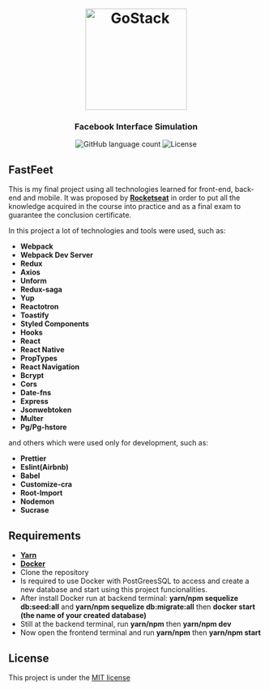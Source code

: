 <h1 align="center">
    <img alt="GoStack" src="https://rocketseat-cdn.s3-sa-east-1.amazonaws.com/bootcamp-header.png" width="200px" />
</h1>

<h3 align="center">
  Facebook Interface Simulation
</h3>

<p align="center">
  <img alt="GitHub language count" src="https://img.shields.io/github/languages/count/rocketseat/bootcamp-gostack-desafio-01?color=%2304D361">

  <img alt="License" src="https://img.shields.io/badge/license-MIT-%2304D361">

</p>

## FastFeet  

This is my final project using all technologies learned for front-end, back-end and mobile. It was proposed by [**Rocketseat**](https://rocketseat.com.br/)  in order to put all the knowledge acquired in the course into practice and as a final exam to guarantee the conclusion certificate.

In this project a lot of technologies and tools were used, such as: 
- **Webpack**
- **Webpack Dev Server**
- **Redux**
- **Axios**
- **Unform**
- **Redux-saga**
- **Yup**
- **Reactotron**
- **Toastify**
- **Styled Components**
- **Hooks**
- **React**
- **React Native**
- **PropTypes**
- **React Navigation**
- **Bcrypt**
- **Cors**
- **Date-fns**
- **Express**
- **Jsonwebtoken**
- **Multer**
- **Pg/Pg-hstore**

and others which were used only for development, such as: 
- **Prettier**
- **Eslint(Airbnb)**
- **Babel**
- **Customize-cra**
- **Root-Import**
- **Nodemon**
- **Sucrase**


## Requirements 
- [**Yarn**](https://yarnpkg.com/getting-started) 
- [**Docker**](https://docs.docker.com/engine/examples/postgresql_service/)
- Clone the repository
- Is required to use Docker with PostGreesSQL to access and create a new database and start using this project funcionalities.
- After install Docker run at backend terminal: **yarn/npm sequelize db:seed:all** and **yarn/npm sequelize db:migrate:all** then **docker start (the name of your created database)**
- Still at the backend terminal, run **yarn/npm** then **yarn/npm dev**
- Now open the frontend terminal and run **yarn/npm** then **yarn/npm start**

## License
This project is under the [MIT license](LICENSE)
